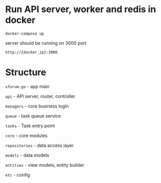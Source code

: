 # Run API server, worker and redis in docker
```
docker-compose up
```

server should be running on 3000 port
```
http://{docker_ip}:3000
```

# Structure

`xforum.go` - app main

`api` - API server, router, controller

`managers` - core business login

`queue` - task queue service

`tasks` - Task entry point

`core` - core modules

`repositories` - data access layer

`models` - data models 

`entities` - view models, entity builder

`etc` - config

